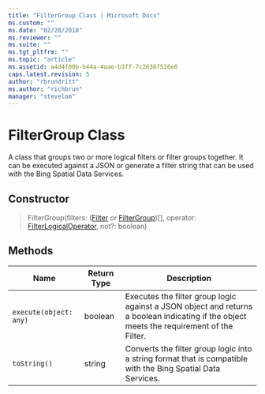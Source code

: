 ```yaml
---
title: "FilterGroup Class | Microsoft Docs"
ms.custom: ""
ms.date: "02/28/2018"
ms.reviewer: ""
ms.suite: ""
ms.tgt_pltfrm: ""
ms.topic: "article"
ms.assetid: a4d4f00b-b44a-4aae-b3ff-7c2636f526e0
caps.latest.revision: 5
author: "rbrundritt"
ms.author: "richbrun"
manager: "stevelom"
---
```

# FilterGroup Class
A class that groups two or more logical filters or filter groups together. It can be executed against a JSON or generate a filter string that can be used with the Bing Spatial Data Services.

## Constructor

> FilterGroup(filters: ([Filter](../v8-web-control/filter-class.md) _or_ [FilterGroup](../v8-web-control/filtergroup-class.md))[], operator: [FilterLogicalOperator](../v8-web-control/filterlogicaloperator-enumeration.md), not?: boolean)

## Methods

Name                   | Return Type         | Description
---------------------- | ------------------- | -------------------------------
`execute(object: any)`    | boolean             | Executes the filter group logic against a JSON object and returns a boolean indicating if the object meets the requirement of the Filter. 
`toString()`             | string              | Converts the filter group logic into a string format that is compatible with the Bing Spatial Data Services. 

